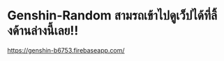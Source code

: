 # Genshin-Random สามรถเข้าไปดูเว็ปได้ที่ลิ้งด้านล่างนี้เลย!!

https://genshin-b6753.firebaseapp.com/
